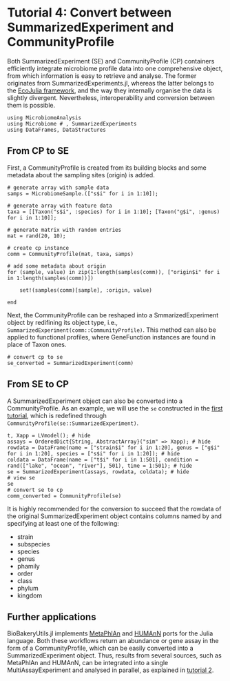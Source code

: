 # Tutorial 4: Convert between SummarizedExperiment and CommunityProfile

Both SummarizedExperiment (SE) and CommunityProfile (CP) containers efficiently integrate microbiome profile data into one comprehensive object, from which information is easy to retrieve and analyse. The former originates from SummarizedExperiments.jl, whereas the latter belongs to the [EcoJulia framework](https://ecojulia.org/), and the way they internally organise the data is slightly divergent. Nevertheless, interoperability and conversion between them is possible.

```@setup cp
using MicrobiomeAnalysis
using Microbiome # , SummarizedExperiments
using DataFrames, DataStructures
```

## From CP to SE

First, a CommunityProfile is created from its building blocks and some metadata about the sampling sites (origin) is added.

```@example cp
# generate array with sample data
samps = MicrobiomeSample.(["s$i" for i in 1:10]);

# generate array with feature data
taxa = [[Taxon("s$i", :species) for i in 1:10]; [Taxon("g$i", :genus) for i in 1:10]];

# generate matrix with random entries
mat = rand(20, 10);

# create cp instance
comm = CommunityProfile(mat, taxa, samps)

# add some metadata about origin
for (sample, value) in zip(1:length(samples(comm)), ["origin$i" for i in 1:length(samples(comm))])

    set!(samples(comm)[sample], :origin, value)

end
```

Next, the CommunityProfile can be reshaped into a SmmarizedExperiment object by redifining its object type, i.e., `SummarizedExperiment(comm::CommunityProfile)`. This method can also be applied to functional profiles, where GeneFunction instances are found in place of Taxon ones.

```@example cp
# convert cp to se
se_converted = SummarizedExperiment(comm)
```

## From SE to CP

A SummarizedExperiment object can also be converted into a CommunityProfile. As an example, we will use the `se` constructed in the [first tutorial](https://juliaturkudatascience.github.io/MicrobiomeAnalysis.jl/dev/example1/), which is redefined through `CommunityProfile(se::SummarizedExperiment)`.

```@example cp
t, Xapp = LVmodel(); # hide
assays = OrderedDict{String, AbstractArray}("sim" => Xapp); # hide
rowdata = DataFrame(name = ["strain$i" for i in 1:20], genus = ["g$i" for i in 1:20], species = ["s$i" for i in 1:20]); # hide
coldata = DataFrame(name = ["t$i" for i in 1:501], condition = rand(["lake", "ocean", "river"], 501), time = 1:501); # hide
se = SummarizedExperiment(assays, rowdata, coldata); # hide
# view se
se
# convert se to cp
comm_converted = CommunityProfile(se)
```

It is highly recommended for the conversion to succeed that the rowdata of the original SummarizedExperiment object contains columns named by and specifying at least one of the following:

* strain
* subspecies
* species
* genus
* phamily
* order
* class
* phylum
* kingdom

## Further applications

BioBakeryUtils.jl implements [MetaPhlAn](http://docs.ecojulia.org/BiobakeryUtils.jl/stable/metaphlan/) and [HUMAnN](http://docs.ecojulia.org/BiobakeryUtils.jl/stable/humann/) ports for the Julia language. Both these workflows return an abundance or gene assay in the form of a CommunityProfile, which can be easily converted into a SummarizedExperiment object. Thus, results from several sources, such as MetaPhlAn and HUMAnN, can be integrated into a single MultiAssayExperiment and analysed in parallel, as explained in [tutorial 2](https://juliaturkudatascience.github.io/MicrobiomeAnalysis.jl/dev/example2/).